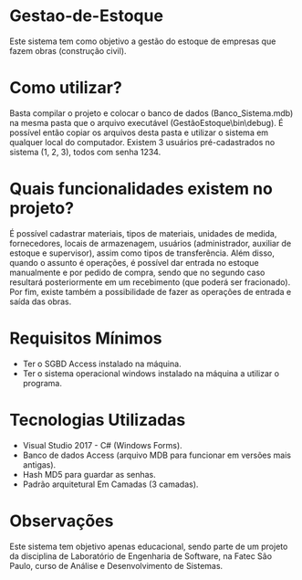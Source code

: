 # Gestao-de-Estoque
<p>Este sistema tem como objetivo a gestão do estoque de empresas que fazem obras (construção civil).</p>

<h1>Como utilizar?</h1>
<p>Basta compilar o projeto e colocar o banco de dados (Banco_Sistema.mdb) na mesma pasta que o arquivo executável (GestãoEstoque\bin\debug). É possível então copiar os arquivos desta pasta e utilizar o sistema em qualquer local do computador. Existem 3 usuários pré-cadastrados no sistema (1, 2, 3), todos com senha 1234.</p>

<h1>Quais funcionalidades existem no projeto?</h1>
<p>É possível cadastrar materiais, tipos de materiais, unidades de medida, fornecedores, locais de armazenagem, usuários (administrador, auxiliar de estoque e supervisor), assim como tipos de transferência. Além disso, quando o assunto é operações, é possível dar entrada no estoque manualmente e por pedido de compra, sendo que no segundo caso resultará posteriormente em um recebimento (que poderá ser fracionado). Por fim, existe também a possibilidade de fazer as operações de entrada e saída das obras.</p>
  
<h1>Requisitos Mínimos</h1>
<ul>
  <li>Ter o SGBD Access instalado na máquina.</li>
  <li>Ter o sistema operacional windows instalado na máquina a utilizar o programa.</li>
</ul>

<h1>Tecnologias Utilizadas</h1>
<ul>
  <li>Visual Studio 2017 - C# (Windows Forms).</li>
  <li>Banco de dados Access (arquivo MDB para funcionar em versões mais antigas).</li>
  <li>Hash MD5 para guardar as senhas.</li>
  <li>Padrão arquitetural Em Camadas (3 camadas).</li>
</ul>

<h1>Observações</h1>
<p>Este sistema tem objetivo apenas educacional, sendo parte de um projeto da disciplina de Laboratório de Engenharia de Software, na Fatec São Paulo, curso de Análise e Desenvolvimento de Sistemas.</p>
  
